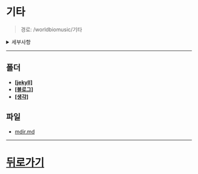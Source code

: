 # 기타
> 경로: /worldbiomusic/기타
<details>
<summary>세부사항</summary>

- 폴더: 3
- 파일: 1
</details>

---


## 폴더
- **[[jekyll]](./jekyll/mdir.md)**
- **[[블로그]](./블로그/mdir.md)**
- **[[생각]](./생각/mdir.md)**

## 파일
- [mdir.md](./mdir.md)
---
# [뒤로가기](../mdir.md)
